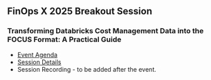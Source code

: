 ## FinOps X 2025 Breakout Session

### Transforming Databricks Cost Management Data into the FOCUS Format: A Practical Guide

- [Event Agenda](https://x.finops.org/agenda-2025/)
- [Session Details](https://x.finops.org/agenda/transforming-databricks-cost-management-data-into-the-focus-format-a-practical-guide/)
- Session Recording - to be added after the event.